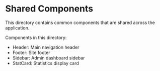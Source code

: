 # Shared Components

This directory contains common components that are shared across the application.

Components in this directory:
- Header: Main navigation header
- Footer: Site footer
- Sidebar: Admin dashboard sidebar
- StatCard: Statistics display card